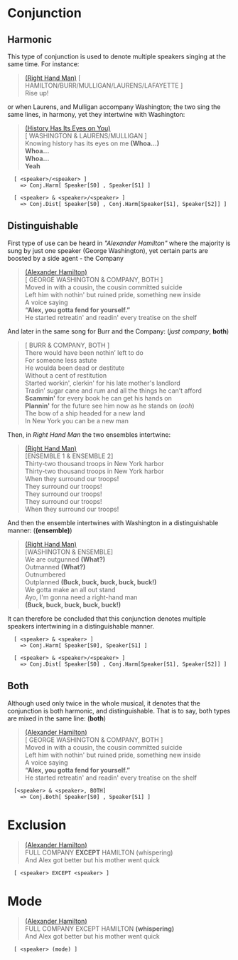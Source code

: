 # Conjunction
## Harmonic
This type of conjunction is used to denote multiple speakers singing at the same time. For instance:  

> [(Right Hand Man)](https://youtu.be/0JR0ApUALOQ?t=41)
> [ HAMILTON/BURR/MULLIGAN/LAURENS/LAFAYETTE ]  
> Rise up!

or when Laurens, and Mulligan accompany Washington; the two sing the same lines, in harmony, yet they intertwine with Washington:  

> [(History Has Its Eyes on You)](https://youtu.be/-nmqQlW-sMo?t=24)  
> [ WASHINGTON & LAURENS/MULLIGAN ]  
> Knowing history has its eyes on me **(Whoa…)**  
> **Whoa…**  
> **Whoa…**  
> **Yeah**  
  
```
  [ <speaker>/<speaker> ] 
    => Conj.Harm[ Speaker[S0] , Speaker[S1] ]

  [ <speaker> & <speaker>/<speaker> ]
    => Conj.Dist[ Speaker[S0] , Conj.Harm[Speaker[S1], Speaker[S2]] ]
```


## Distinguishable
First type of use can be heard in *"Alexander Hamilton"* where the majority is sung by just one speaker (George Washington), yet certain parts are boosted by a side agent - the Company  

> [(Alexander Hamilton)](https://youtu.be/VhinPd5RRJw?t=108)   
> [ GEORGE WASHINGTON & COMPANY, BOTH ]   
> Moved in with a cousin, the cousin committed suicide   
> Left him with nothin' but ruined pride, something new inside   
> A voice saying   
> **“Alex, you gotta fend for yourself.”**   
> He started retreatin' and readin' every treatise on the shelf   

And later in the same song for Burr and the Company: (*just company*, **both**)

> [ BURR & COMPANY, BOTH ]   
> There would have been nothin’ left to do   
> For someone less astute   
> He woulda been dead or destitute   
> Without a cent of restitution   
> Started workin', clerkin' for his late mother's landlord   
> Tradin’ sugar cane and rum and all the things he can’t afford   
> **Scammin'** for every book he can get his hands on   
> **Plannin'** for the future see him now as he stands on (*ooh*)   
> The bow of a ship headed for a new land   
> In New York you can be a new man   

Then, in *Right Hand Man* the two ensembles intertwine:

> [(Right Hand Man)](https://youtu.be/GTGz0--02C4?t=15)   
> [ENSEMBLE 1 & ENSEMBLE 2]   
> Thirty-two thousand troops in New York harbor   
> Thirty-two thousand troops in New York harbor   
> When they surround our troops!   
> They surround our troops!   
> They surround our troops!   
> They surround our troops!   
> When they surround our troops!   

And then the ensemble intertwines with Washington in a distinguishable manner: (**(ensemble)**)
> [(Right Hand Man)](https://youtu.be/0JR0ApUALOQ?t=65)  
> [WASHINGTON & ENSEMBLE]   
> We are outgunned **(What?)**   
> Outmanned **(What?)**   
> Outnumbered  
> Outplanned **(Buck, buck, buck, buck, buck!)**  
> We gotta make an all out stand  
> Ayo, I'm gonna need a right-hand man  
> **(Buck, buck, buck, buck, buck!)**  

It can therefore be concluded that this conjunction denotes multiple speakers intertwining in a distinguishable manner.

```
  [ <speaker> & <speaker> ]
    => Conj.Harm[ Speaker[S0], Speaker[S1] ]

  [ <speaker> & <speaker>/<speaker> ]
    => Conj.Dist[ Speaker[S0] , Conj.Harm[Speaker[S1], Speaker[S2]] ]
```

## Both
Although used only twice in the whole musical, it denotes that the conjunction is both harmonic, and distinguishable. That is to say, both types are mixed in the same line: (**both**)

> [(Alexander Hamilton)](https://youtu.be/VhinPd5RRJw?t=108)  
> [ GEORGE WASHINGTON & COMPANY, BOTH ]  
> Moved in with a cousin, the cousin committed suicide  
> Left him with nothin' but ruined pride, something new inside  
> A voice saying  
> **“Alex, you gotta fend for yourself.”**  
> He started retreatin' and readin' every treatise on the shelf  

```
  [<speaker> & <speaker>, BOTH]
    => Conj.Both[ Speaker[S0] , Speaker[S1] ]
```

# Exclusion
> [(Alexander Hamilton)](https://youtu.be/VhinPd5RRJw?t=105)   
> FULL COMPANY **EXCEPT** HAMILTON (whispering)   
> And Alex got better but his mother went quick

```
  [ <speaker> EXCEPT <speaker> ]
```

# Mode
> [(Alexander Hamilton)](https://youtu.be/VhinPd5RRJw?t=105)   
> FULL COMPANY EXCEPT HAMILTON **(whispering)**   
> And Alex got better but his mother went quick
```
  [ <speaker> (mode) ]
```